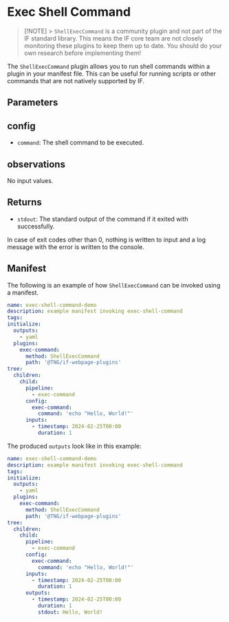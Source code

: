 # Exec Shell Command

> [!NOTE] > `ShellExecCommand` is a community plugin and not part of the IF standard library. This means the IF core team are not closely monitoring these plugins to keep them up to date. You should do your own research before implementing them!

The `ShellExecCommand` plugin allows you to run shell commands within a plugin in your manifest file. This can be useful for running scripts or other commands that are not natively supported by IF.

## Parameters

## config

- `command`: The shell command to be executed.

## observations

No input values.

## Returns

- `stdout`: The standard output of the command if it exited with successfully.

In case of exit codes other than 0, nothing is written to input and a log message with the error is written to the console.

## Manifest

The following is an example of how `ShellExecCommand` can be invoked using a manifest.

```yaml
name: exec-shell-command-demo
description: example manifest invoking exec-shell-command
tags:
initialize:
  outputs:
    - yaml
  plugins:
    exec-command:
      method: ShellExecCommand
      path: '@TNG/if-webpage-plugins'
tree:
  children:
    child:
      pipeline:
        - exec-command
      config:
        exec-command:
          command: 'echo "Hello, World!"'
      inputs:
        - timestamp: 2024-02-25T00:00
          duration: 1
```

The produced `outputs` look like in this example:

```yaml
name: exec-shell-command-demo
description: example manifest invoking exec-shell-command
tags:
initialize:
  outputs:
    - yaml
  plugins:
    exec-command:
      method: ShellExecCommand
      path: '@TNG/if-webpage-plugins'
tree:
  children:
    child:
      pipeline:
        - exec-command
      config:
        exec-command:
          command: 'echo "Hello, World!"'
      inputs:
        - timestamp: 2024-02-25T00:00
          duration: 1
      outputs:
        - timestamp: 2024-02-25T00:00
          duration: 1
          stdout: Hello, World!
```

